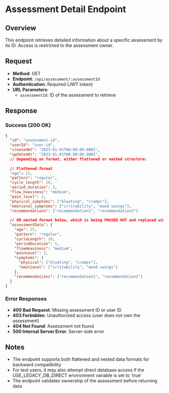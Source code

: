 # Assessment Detail Endpoint

## Overview
This endpoint retrieves detailed information about a specific assessment by its ID. Access is restricted to the assessment owner.

## Request
- **Method**: GET
- **Endpoint**: `/api/assessment/:assessmentId`
- **Authentication**: Required (JWT token)
- **URL Parameters**:
  - `assessmentId`: ID of the assessment to retrieve

## Response

### Success (200 OK)
```json
{
  "id": "assessment-id",
  "userId": "user-id",
  "createdAt": "2023-01-01T00:00:00.000Z",
  "updatedAt": "2023-01-01T00:00:00.000Z",
  // Depending on format, either flattened or nested structure:
  
  // Flattened format
  "age": 25,
  "pattern": "regular",
  "cycle_length": 28,
  "period_duration": 5,
  "flow_heaviness": "medium",
  "pain_level": 3,
  "physical_symptoms": ["bloating", "cramps"],
  "emotional_symptoms": ["irritability", "mood swings"],
  "recommendations": ["recommendation1", "recommendation2"]
  
  // OR nested format below, which is being PHASED OUT and replaced with the flattened format above
  "assessmentData": {
    "age": 25,
    "pattern": "regular",
    "cycleLength": 28,
    "periodDuration": 5,
    "flowHeaviness": "medium",
    "painLevel": 3,
    "symptoms": {
      "physical": ["bloating", "cramps"],
      "emotional": ["irritability", "mood swings"]
    },
    "recommendations": ["recommendation1", "recommendation2"]
  }
}
```

### Error Responses
- **400 Bad Request**: Missing assessment ID or user ID
- **403 Forbidden**: Unauthorized access (user does not own the assessment)
- **404 Not Found**: Assessment not found
- **500 Internal Server Error**: Server-side error

## Notes
- The endpoint supports both flattened and nested data formats for backward compatibility
- For test users, it may also attempt direct database access if the USE_LEGACY_DB_DIRECT environment variable is set to 'true'
- The endpoint validates ownership of the assessment before returning data 